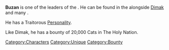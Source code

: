 **Buzan** is one of the leaders of the [](Black_Dragon_Ninjas.md). He can be found in the [](Tower_Of_Ninjas.md) alongside
[Dimak](Dimak.md "wikilink") and many [](Black_Dragon_Genin.md).

He has a Traitorous [Personality](Personality.md "wikilink").

Like Dimak, he has a bounty of 20,000 Cats in The Holy Nation.

[Category:Characters](Category:Characters "wikilink")
[Category:Unique](Category:Unique "wikilink")
[Category:Bounty](Category:Bounty "wikilink")